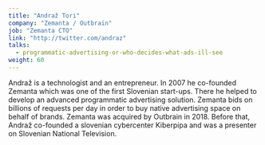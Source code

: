 ```yaml
---
title: "Andraž Tori"
company: "Zemanta / Outbrain"
job: "Zemanta CTO"
link: "http://twitter.com/andraz"
talks:
  - programmatic-advertising-or-who-decides-what-ads-ill-see
weight: 60
---
```


Andraž is a technologist and an entrepreneur. In 2007 he co-founded Zemanta which was one of the first Slovenian start-ups. There he helped to develop an advanced programmatic advertising solution. Zemanta bids on billions of requests per day in order to buy native advertising space on behalf of brands. Zemanta was acquired by Outbrain in 2018. Before that, Andraž co-founded a slovenian cybercenter Kiberpipa and was a presenter on Slovenian National Television.